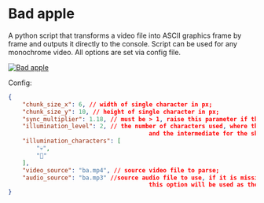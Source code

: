# Bad apple

A python script that transforms a video file into ASCII graphics frame by frame and outputs it directly to the console.
Script can be used for any monochrome video. All options are set via config file.

[![Bad apple](https://user-images.githubusercontent.com/8215580/203308975-2af88779-73fa-477d-9b1f-64e264eb1311.png)](https://youtu.be/omi5VWlpfOs)

Config:

```json
{
    "chunk_size_x": 6, // width of single character in px;
    "chunk_size_y": 10, // height of single character in px;
    "sync_multiplier": 1.18, // must be > 1, raise this parameter if the video is desynchronized by more than one second;
    "illumination_level": 2, // the number of characters used, where the first is for black, the last for white, 
                                        and the intermediate for the shades of gray in between;
    "illumination_characters": [
        "💀",
        "🍎"
    ],
    "video_source": "ba.mp4", // source video file to parse;
    "audio_source": "ba.mp3" //source audio file to use, if it is missing, 
                                        this option will be used as the name for the audio track taken from the video;
}
```
